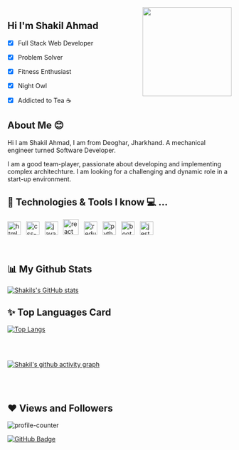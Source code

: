 <img width="200" align="right" src="https://user-images.githubusercontent.com/63135773/184524716-ae71737d-7631-4a93-bcdb-cf1fa13bab30.png" />

## Hi I'm Shakil Ahmad
- [x] Full Stack Web Developer
- [x] Problem Solver
- [x] Fitness Enthusiast
- [x] Night Owl
- [x] Addicted to Tea ☕    



<h2>About Me 😊</h2>
    <div>
    <p>Hi I am Shakil Ahmad, I am from Deoghar, Jharkhand. A mechanical engineer turned Software Developer.</p>
    <p> I am a good team-player, passionate about developing and implementing complex architechture. I am looking for a  challenging and dynamic role in a start-up environment. </p>
    </div>
<h2>🚀 Technologies & Tools I know 💻 ...</h2>
    <div>
    <p><img width="30px" src="https://seeklogo.com/images/H/html5-logo-EF92D240D7-seeklogo.com.png" alt="html-5" /> &nbsp   <img width="30px" src="https://seeklogo.com/images/C/css3-logo-8724075274-seeklogo.com.png" alt="css-3"/> &nbsp    <img width="30px" src="https://seeklogo.com/images/J/javascript-js-logo-2949701702-seeklogo.com.png" alt="javascript" /> &nbsp   <img width="35px" src="https://seeklogo.com/images/R/react-logo-7B3CE81517-seeklogo.com.png" alt="react"/> &nbsp   
  <img width="30px" src="https://seeklogo.com/images/R/redux-logo-9CA6836C12-seeklogo.com.png" alt="redux" /> &nbsp   
  <img width="30px" src="https://seeklogo.com/images/P/python-logo-A32636CAA3-seeklogo.com.png" alt="python" /> &nbsp  
      <img width="30px" src="https://seeklogo.com/images/B/bootstrap-5-logo-85A1F11F4F-seeklogo.com.png" alt="bootstrap"/> &nbsp  
      <img width="30px" src="https://seeklogo.com/images/J/jest-logo-F9901EBBF7-seeklogo.com.png" alt="jest"/>
      </div>
   <br/>
   
<h2> 📊 My Github Stats</h2>

  [![Shakils's GitHub stats](https://github-readme-stats.vercel.app/api?username=ahmad-DS&hide=prs&count_private=true&show_icons=true&theme=radical)](https://github.com/anuraghazra/github-readme-stats)

<h2>✨ Top Languages Card</h2>

[![Top Langs](https://github-readme-stats.vercel.app/api/top-langs/?username=ahmad-DS&layout=compact)](https://github.com/ahmad-DS/github-readme-stats)


<br/>
<br/>


[![Shakil's github activity graph](https://activity-graph.herokuapp.com/graph?username=ahmad-DS&theme=react-dark)](https://github.com/ahmad-DS/github-readme-activity-graph)


<br/>
<br/>
  


<h2>❤ Views and Followers</h2>
<img src="https://komarev.com/ghpvc/?username=ahmad-DS&style=for-the-badge" alt="profile-counter"/>

<a href="https://github.com/ahmad-DS?tab=followers"><img src="https://img.shields.io/github/followers/ahmad-DS?label=Followers&style=social" alt="GitHub Badge"></a>


<!--
**ahmad-DS/ahmad-DS** is a ✨ _special_ ✨ repository because its `README.md` (this file) appears on your GitHub profile.

Here are some ideas to get you started:

- 🔭 I’m currently working on ...
- 🌱 I’m currently learning ...
- 👯 I’m looking to collaborate on ...
- 🤔 I’m looking for help with ...
- 💬 Ask me about ...
- 📫 How to reach me: ...
- 😄 Pronouns: ...
- ⚡ Fun fact: ...
-->
